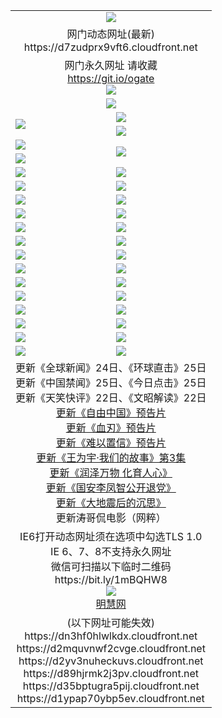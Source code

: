 ﻿<table>
  <tr></tr>
  <tr><td colspan=2 align=center><img src="https://d7zudprx9vft6.cloudfront.net/Up/oGate.jpg" /></td></tr>
  <tr><td colspan=2 align=center>网门动态网址(最新)
<br>https://d7zudprx9vft6.cloudfront.net
    </td>
  </tr>
  <tr>
    <td colspan=2 align=center>网门永久网址 请收藏<br/><a href="https://git.io/ogate" target="_blank">https://git.io/ogate</a><br/><a href="https://d7zudprx9vft6.cloudfront.net/Up/0WMGDL2.png" target="_blank"><img src="https://d7zudprx9vft6.cloudfront.net/Up/0WMGD2.png"/></a></td>
  </tr>
  <tr>
    <td colspan=2 align=center><a href="https://d7zudprx9vft6.cloudfront.net/ogUP.aspx?name=0oGate.apk" target="_blank"><img src="https://d7zudprx9vft6.cloudfront.net/Up/0WMAZ.jpg" /></a></td>
  </tr>
  <tr>
    <td rowspan=2><a href="https://d7zudprx9vft6.cloudfront.net/ogUP.aspx?name=WJ.mp4&count=480P:1" target="_blank"><img src="https://d7zudprx9vft6.cloudfront.net/Up/WJ.jpg" /></a></td>
    <td><a href="https://d7zudprx9vft6.cloudfront.net/ogUP.aspx?name=11DKC.mp4&count=2:4,1:16" target="_blank"><img src="https://d7zudprx9vft6.cloudfront.net/Up/11DKC.jpg" /></a></td> 
  </tr>
  <tr>
    <td><a href="https://d7zudprx9vft6.cloudfront.net/ogUP.aspx?name=LRSH.mp4&count=W:13,2:10" target="_blank"><img src="https://d7zudprx9vft6.cloudfront.net/Up/LRSH.jpg" /></a></td>
  </tr>
  <tr>
    <td><a href="https://d7zudprx9vft6.cloudfront.net/ogUP.aspx?name=JQR.mp4&count=2" target="_blank"><img src="https://d7zudprx9vft6.cloudfront.net/Up/JQR.jpg" /></a></td>   
    <td rowspan=2><a href="https://d7zudprx9vft6.cloudfront.net/ogUP.aspx?name=JP.mp4&count=9" target="_blank"><img src="https://d7zudprx9vft6.cloudfront.net/Up/JP.jpg" /></td>
  </tr>
  <tr>
    <td><div><a href="https://d7zudprx9vft6.cloudfront.net/ogUP.aspx?name=LRWS.mp4&count=7B:7,6B:44,5A:10,5B:35,4A:14,4B:19,3A:10,3B:26,2A:16,2B:21,1A:23,1B:29&current=7B:7" target="_blank"><img src="https://d7zudprx9vft6.cloudfront.net/Up/LRWS.jpg" /></a></td>
  </tr>
  <tr>
    <td><a href="https://d7zudprx9vft6.cloudfront.net/ogUP.aspx?name=SSZJ.mp4&count=SP:6,480P:8" target="_blank"><img src="https://d7zudprx9vft6.cloudfront.net/Up/SSZJ.jpg" /></a></td>
    <td><a href="https://d7zudprx9vft6.cloudfront.net/ogUP.aspx?name=WH.mp4" target="_blank"><img src="https://d7zudprx9vft6.cloudfront.net/Up/WH.jpg" /></a></td>
  </tr>
  <tr>
    <td><a href="https://d7zudprx9vft6.cloudfront.net/ogUP.aspx?name=ZY.mp4&count=2015:16" target="_blank"><img src="https://d7zudprx9vft6.cloudfront.net/Up/ZY.jpg" /></a</td>
    <td><a href="https://d7zudprx9vft6.cloudfront.net/ogUP.aspx?name=XTFY.mp4&count=B:2,A:24" target="_blank"><img src="https://d7zudprx9vft6.cloudfront.net/Up/XTFY.jpg" /></a></td>
  </tr>
  <tr>
    <td><a href="https://d7zudprx9vft6.cloudfront.net/ogUP.aspx?name=1LYF.mp4&count=2" target="_blank"><img src="https://d7zudprx9vft6.cloudfront.net/Up/1LYF0.jpg" /></a></td>
    <td><a href="https://d7zudprx9vft6.cloudfront.net/ogUP.aspx?name=1ZGC.mp4&count=6" target="_blank"><img src="https://d7zudprx9vft6.cloudfront.net/Up/1ZGC0.jpg" /></a></td>
  </tr>
  <tr>
    <td><a href="https://d7zudprx9vft6.cloudfront.net/ogUP.aspx?name=1ZKM.mp4&count=3&current=3" target="_blank"><img src="https://d7zudprx9vft6.cloudfront.net/Up/1ZKM0.jpg" /></a></td>  
    <td><a href="https://d7zudprx9vft6.cloudfront.net/ogUP.aspx?name=1WWY.mp4&count=6&current=6" target="_blank"><img src="https://d7zudprx9vft6.cloudfront.net/Up/1WWY0.jpg" /></a></td>
  </tr>
  <tr>
    <td><a href="https://d7zudprx9vft6.cloudfront.net/ogUP.aspx?name=10JGY.mp4&count=3" target="_blank"><img src="https://d7zudprx9vft6.cloudfront.net/Up/10JGY0.jpg" /></a></td>
    <td><a href="https://d7zudprx9vft6.cloudfront.net/ogUP.aspx?name=10CYS.mp4&count=2" target="_blank"><img src="https://d7zudprx9vft6.cloudfront.net/Up/10CYS0.jpg" /></a></td>
  </tr>
  <tr>
    <td><a href="https://d7zudprx9vft6.cloudfront.net/ogUP.aspx?name=4SQQ.mp4&count=201602:17,201601:21&current=201602:17" target="_blank"><img src="https://d7zudprx9vft6.cloudfront.net/Up/4SQQ0.jpg"/></a></td>
    <td><a href="https://d7zudprx9vft6.cloudfront.net/ogUP.aspx?name=4SHQ.mp4&count=201602:23,201601:28&current=201602:23" target="_blank"><img src="https://d7zudprx9vft6.cloudfront.net/Up/4SHQ0.jpg"/></a></td>
  </tr>
  <tr>
    <td><a href="https://d7zudprx9vft6.cloudfront.net/ogUP.aspx?name=4SZG.mp4&count=201602:18,201601:23&current=201602:18" target="_blank"><img src="https://d7zudprx9vft6.cloudfront.net/Up/4SZG0.jpg"/></a></td>
    <td><a href="https://d7zudprx9vft6.cloudfront.net/ogUP.aspx?name=4SDJ.mp4&count=201602A:21,201602B:6,201601A:48,201601B:6&current=201602A:21" target="_blank"><img src="https://d7zudprx9vft6.cloudfront.net/Up/4SDJ0.jpg"/></a></td>
  </tr>
  <tr>
    <td><a href="https://d7zudprx9vft6.cloudfront.net/ogUP.aspx?name=4CTX.mp4&count=201602:3,201601:4&current=201602:3" target="_blank"><img src="https://d7zudprx9vft6.cloudfront.net/Up/4CTX0.jpg"/></a></td>
    <td><a href="https://d7zudprx9vft6.cloudfront.net/ogUP.aspx?name=4CWZ.mp4&count=201602:3,201601:4&current=201602:3" target="_blank"><img src="https://d7zudprx9vft6.cloudfront.net/Up/4CWZ0.jpg"/></a></td>
  </tr>
  <tr>
    <td><a href="https://d7zudprx9vft6.cloudfront.net/onUP.aspx?name=https://dwsfx5awq5vcc.cloudfront.net/" target="_blank"><img src="https://d7zudprx9vft6.cloudfront.net/Up/0DTW.jpg"/></a></td>
    <td><a href="https://d7zudprx9vft6.cloudfront.net/onUP.aspx?name=https://d240ns8up8earz.cloudfront.net/acenter/" target="_blank"><img src="https://d7zudprx9vft6.cloudfront.net/Up/0TDW.jpg" /></a></td>
  </tr>
  <tr>
    <td><a href="https://d7zudprx9vft6.cloudfront.net/onUP.aspx?name=https://d3uf0edekzvej0.cloudfront.net/gb/nsc413.htm" target="_blank"><img src="https://d7zudprx9vft6.cloudfront.net/Up/0DJY.jpg" /></a></td>
    <td><a href="https://d7zudprx9vft6.cloudfront.net/onUP.aspx?name=https://d3bxwq7vzudb5l.cloudfront.net/xtr/gb/prog204.html" target="_blank"><img src="https://d7zudprx9vft6.cloudfront.net/Up/0XTR.jpg" /></a></td>
  </tr>
  <tr>
    <td><a href="https://d7zudprx9vft6.cloudfront.net/onUP.aspx?name=https://d3aj00iefsmfgc.cloudfront.net/" target="_blank"><img src="https://d7zudprx9vft6.cloudfront.net/Up/0MHW.jpg" /></a></td>
    <td><a href="https://d7zudprx9vft6.cloudfront.net/onUP.aspx?name=https://d1lcj91uv80klr.cloudfront.net/" target="_blank"><img src="https://d7zudprx9vft6.cloudfront.net/Up/0ZJW.jpg" /></a></td>
  </tr>
  <tr>
    <td><a href="https://d7zudprx9vft6.cloudfront.net/ogUP.aspx?name=0FG.zip" target="_blank"><img src="https://d7zudprx9vft6.cloudfront.net/Up/0FG.jpg" /></a></td>
    <td><a href="https://d7zudprx9vft6.cloudfront.net/ogUP.aspx?name=0FGA.apk" target="_blank"><img src="https://d7zudprx9vft6.cloudfront.net/Up/0FGA.jpg" /></a></td>
  </tr>
  <tr>
    <td><a href="https://d7zudprx9vft6.cloudfront.net/ogUP.aspx?name=0U.zip" target="_blank"><img src="https://d7zudprx9vft6.cloudfront.net/Up/0U.jpg" /></a></td>
    <td><a href="https://d7zudprx9vft6.cloudfront.net/ogUP.aspx?name=0UA.apk" target="_blank"><img src="https://d7zudprx9vft6.cloudfront.net/Up/0UA.jpg" /></a></td>
  </tr>
  <tr>
    <td><a href="https://d7zudprx9vft6.cloudfront.net/ogUP.aspx?name=0iPPOTV.zip" target="_blank"><img src="https://d7zudprx9vft6.cloudfront.net/Up/0iPPOTV.jpg" /></a></td>
    <td><a href="https://d7zudprx9vft6.cloudfront.net/ogUP.aspx?name=0iNTD.apk" target="_blank"><img src="https://d7zudprx9vft6.cloudfront.net/Up/0iNTD.jpg" /></a></td>
  </tr>
  <tr>
    <td colspan=2 align=center>
      更新《全球新闻》24日、《环球直击》25日<br>
      更新《中国禁闻》25日、《今日点击》25日<br>
      更新《天笑快评》22日、《文昭解读》22日<br>
      <a href="https://d7zudprx9vft6.cloudfront.net/ogUP.aspx?name=11ZYZG0.mp4" target="_blank">更新《自由中国》预告片</a><br>
      <a href="https://d7zudprx9vft6.cloudfront.net/ogUP.aspx?name=11XR.mp4" target="_blank">更新《血刃》预告片</a><br>
      <a href="https://d7zudprx9vft6.cloudfront.net/ogUP.aspx?name=11NYZX.mp4&count=2" target="_blank">更新《难以置信》预告片</a><br>
      <a href="https://d7zudprx9vft6.cloudfront.net/ogUP.aspx?name=1WWY.mp4&count=6&current=6" target="_blank">更新《王为宇·我们的故事》第3集</a><br>
      <a href="https://d7zudprx9vft6.cloudfront.net/ogUP.aspx?name=LZWW.mp4" target="_blank">更新《润泽万物 化育人心》</a><br>
      <a href="https://d7zudprx9vft6.cloudfront.net/ogUP.aspx?name=4LFZ.mp4" target="_blank">更新《国安李凤智公开退党》</a><br>
      <a href="https://d7zudprx9vft6.cloudfront.net/ogUP.aspx?name=4DDZHDCS.mp4" target="_blank">更新《大地震后的沉思》</a><br>
      更新涛哥侃电影（网粹）<br>      
    </td>
  </tr>
  <tr>
    <td colspan=2 align=center>IE6打开动态网址须在选项中勾选TLS 1.0<br/>IE 6、7、8不支持永久网址<br/>
      微信可扫描以下临时二维码<br/>https://bit.ly/1mBQHW8<br/><a href="https://d7zudprx9vft6.cloudfront.net/Up/0WMGDL3.png" target="_blank"><img src="https://d7zudprx9vft6.cloudfront.net/Up/0WMGD3.png"/></a><br>
      <a href="https://d7zudprx9vft6.cloudfront.net/onUP.aspx?name=https://www.minghui.org/" target="_blank">明慧网</a></td>
  </tr>
  <tr>
    <td colspan=2 align=center>(以下网址可能失效)
<br>https://dn3hf0hlwlkdx.cloudfront.net
<br>https://d2mquvnwf2cvge.cloudfront.net
<br>https://d2yv3nuheckuvs.cloudfront.net
<br>https://d89hjrmk2j3pv.cloudfront.net
<br>https://d35bptugra5pij.cloudfront.net
<br>https://d1ypap70ybp5ev.cloudfront.net
    </td>
  </tr>
</table>
